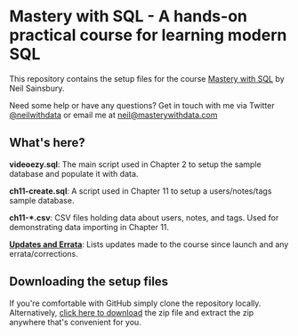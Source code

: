 # Mastery with SQL - A hands-on practical course for learning modern SQL
This repository contains the setup files for the course [Mastery with SQL](https://www.masterywithsql.com) by Neil Sainsbury.

Need some help or have any questions? Get in touch with me via Twitter [@neilwithdata](https://twitter.com/neilwithdata) or email me at [neil@masterywithdata.com](mailto:neil@masterywithdata.com)

## What's here?
**videoezy.sql**: The main script used in Chapter 2 to setup the sample database and populate it with data.

**ch11-create.sql**: A script used in Chapter 11 to setup a users/notes/tags sample database.

**ch11-\*.csv**: CSV files holding data about users, notes, and tags. Used for demonstrating data importing in Chapter 11.

**[Updates and Errata](https://github.com/neilwithdata/mastery-with-sql/blob/master/updates-errata.md)**: Lists updates made to the course since launch and any errata/corrections.

## Downloading the setup files
If you're comfortable with GitHub simply clone the repository locally. Alternatively, [click here to download](https://github.com/neilwithdata/mastery-with-sql/archive/master.zip) the zip file and extract the zip anywhere that's convenient for you.
